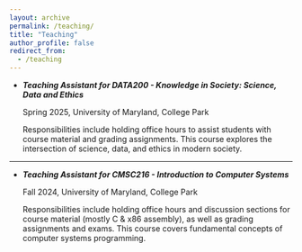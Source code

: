 ```yaml
---
layout: archive
permalink: /teaching/
title: "Teaching"
author_profile: false
redirect_from: 
  - /teaching
---
```


* _**Teaching Assistant for DATA200 - Knowledge in Society: Science, Data and Ethics**_ 
    
    Spring 2025, University of Maryland, College Park  

    Responsibilities include holding office hours to assist students with course material and grading assignments. This course explores the intersection of science, data, and ethics in modern society.

---

* _**Teaching Assistant for CMSC216 - Introduction to Computer Systems**_ 

    Fall 2024, University of Maryland, College Park  

    Responsibilities include holding office hours and discussion sections for course material (mostly C & x86 assembly), as well as grading assignments and exams. This course covers fundamental concepts of computer systems programming.
